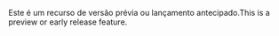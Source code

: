<span data-ttu-id="e0c8d-101">Este é um recurso de versão prévia ou lançamento antecipado.</span><span class="sxs-lookup"><span data-stu-id="e0c8d-101">This is a preview or early release feature.</span></span>